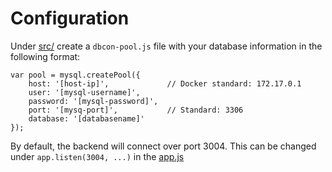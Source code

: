 # Configuration
Under [src/](../src/) create a `dbcon-pool.js` file with your database information in the following format:

    var pool = mysql.createPool({
        host: '[host-ip]',             // Docker standard: 172.17.0.1
        user: '[mysql-username]',
        password: '[mysql-password]',
        port: '[mysq-port]',           // Standard: 3306
        database: '[databasename]'
    });

By default, the backend will connect over port 3004. This can be changed under `app.listen(3004, ...)` in the [app.js](../app.js) 
